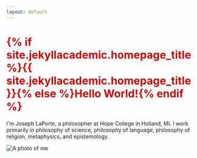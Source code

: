 ```yaml
---
layout: default
---
```


<h1 style="color: #cc0000;">{% if site.jekyllacademic.homepage_title %}{{ site.jekyllacademic.homepage_title }}{% else %}Hello World!{% endif %}</h1> 

I'm Joseph LaPorte, a philosopher at Hope College in Holland, MI. I work primarily in philosophy of science, philosophy of language, philosophy of religion, metaphysics, and epistemology.


![A photo of me](https://josephlaporte.github.io/josephlaporte.github.io/assets/images/josephlaPorte.jpg)